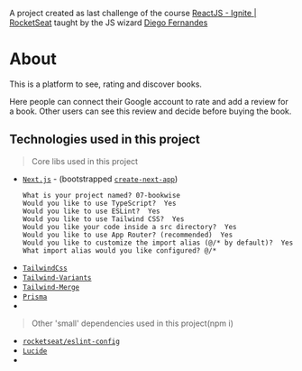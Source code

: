 A project created as last challenge of the course [ReactJS - Ignite | RocketSeat](https://app.rocketseat.com.br/journey/react-js-2022/overview) taught by the JS wizard [Diego Fernandes](https://github.com/diego3g)


# About
  This is a platform to see, rating and discover books.

  Here people can connect their Google account to rate and add a review for a book. Other users can see this review and decide before buying the book.

## Technologies used in this project
  > Core libs used in this project
  - [`Next.js`](https://nextjs.org) - (bootstrapped [`create-next-app`](https://nextjs.org/docs/app/api-reference/cli/create-next-app))
    ```
    What is your project named? 07-bookwise
    Would you like to use TypeScript?  Yes
    Would you like to use ESLint?  Yes
    Would you like to use Tailwind CSS?  Yes
    Would you like your code inside a src directory?  Yes
    Would you like to use App Router? (recommended)  Yes
    Would you like to customize the import alias (@/* by default)?  Yes
    What import alias would you like configured? @/*
    ```
  - [`TailwindCss`](https://tailwindcss.com/)
  - [`Tailwind-Variants`](https://tailwind-variants.org)
  - [`Tailwind-Merge`](https://github.com/dcastil/tailwind-merge)
  - [`Prisma`](https://www.prisma.io/)
  - 

  > Other 'small' dependencies used in this project(npm i)
  - [`rocketseat/eslint-config`](https://github.com/Rocketseat/eslint-config-rocketseat)
  - [`Lucide`](https://lucide.dev/)
  - 